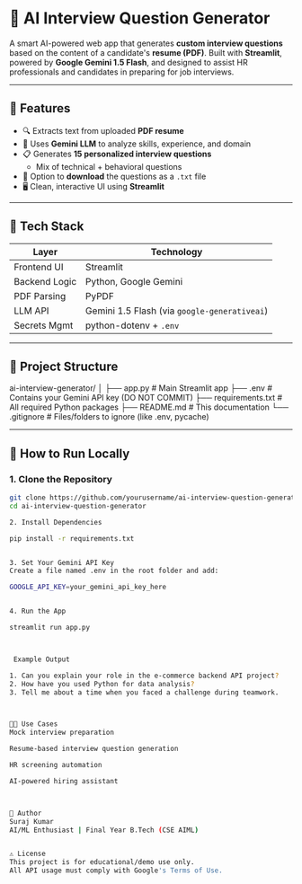 # 🎯 AI Interview Question Generator

A smart AI-powered web app that generates **custom interview questions** based on the content of a candidate's **resume (PDF)**. Built with **Streamlit**, powered by **Google Gemini 1.5 Flash**, and designed to assist HR professionals and candidates in preparing for job interviews.

---

## 📌 Features

- 🔍 Extracts text from uploaded **PDF resume**
- 🧠 Uses **Gemini LLM** to analyze skills, experience, and domain
- 📋 Generates **15 personalized interview questions**
  - Mix of technical + behavioral questions
- 💾 Option to **download** the questions as a `.txt` file
- 🖥️ Clean, interactive UI using **Streamlit**

---

## 🧠 Tech Stack

| Layer         | Technology             |
|---------------|------------------------|
| Frontend UI   | Streamlit              |
| Backend Logic | Python, Google Gemini  |
| PDF Parsing   | PyPDF                  |
| LLM API       | Gemini 1.5 Flash (via `google-generativeai`) |
| Secrets Mgmt  | python-dotenv + `.env` |

---

## 📁 Project Structure

ai-interview-generator/
│
├── app.py # Main Streamlit app
├── .env # Contains your Gemini API key (DO NOT COMMIT)
├── requirements.txt # All required Python packages
├── README.md # This documentation
└── .gitignore # Files/folders to ignore (like .env, pycache)


---

## 🔧 How to Run Locally

### 1. Clone the Repository

```bash
git clone https://github.com/yourusername/ai-interview-question-generator.git
cd ai-interview-question-generator

2. Install Dependencies

pip install -r requirements.txt


3. Set Your Gemini API Key
Create a file named .env in the root folder and add:

GOOGLE_API_KEY=your_gemini_api_key_here


4. Run the App

streamlit run app.py



 Example Output

1. Can you explain your role in the e-commerce backend API project?
2. How have you used Python for data analysis?
3. Tell me about a time when you faced a challenge during teamwork.



🧑‍💼 Use Cases
Mock interview preparation

Resume-based interview question generation

HR screening automation

AI-powered hiring assistant



📄 Author
Suraj Kumar
AI/ML Enthusiast | Final Year B.Tech (CSE AIML)


⚠️ License
This project is for educational/demo use only.
All API usage must comply with Google's Terms of Use.